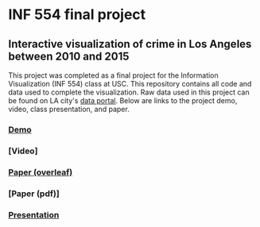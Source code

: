 # INF 554 final project
## Interactive visualization of crime in Los Angeles between 2010 and 2015

This project was completed as a final project for the Information Visualization (INF 554) class at USC. This repository contains all code and data used to complete the visualization. Raw data used in this project can be found on LA city's [data portal](https://data.lacity.org/A-Safe-City/Crime-Data-from-2010-to-Present/y8tr-7khq). Below are links to the project demo, video, class presentation, and paper. 

### [Demo](https://devinrousso.com/demo/INF-554/index.html)

### [Video]

### [Paper (overleaf)](https://www.overleaf.com/read/hdggwspywstv) 

### [Paper (pdf)] 

### [Presentation](presentation/presentation.pdf)
